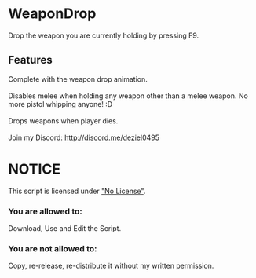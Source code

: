 # WeaponDrop
Drop the weapon you are currently holding by pressing F9.
## Features
Complete with the weapon drop animation.
<br><br>
Disables melee when holding any weapon other than a melee weapon. No more pistol whipping anyone! :D
<br><br>
Drops weapons when player dies.  
<br>
Join my Discord: http://discord.me/deziel0495
<br>
# NOTICE
This script is licensed under ["No License"](https://choosealicense.com/no-license/).
### You are allowed to:
Download, Use and Edit the Script.
<br>
### You are not allowed to:
Copy, re-release, re-distribute it without my written permission.
